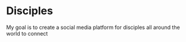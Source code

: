 # Disciples
My goal is to create a social media platform for disciples all around the world to connect
